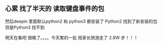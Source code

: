 ## 心累 找了半天的 读取键盘事件的包


然后deepin 里面默认python2  和 python3  都安装了   Python2 找到了新安装的包  但是Python3 找不到

明天在看吧   很晚了。。。。今天累的一批    陪家长旅游走了   2.8W 步！！！